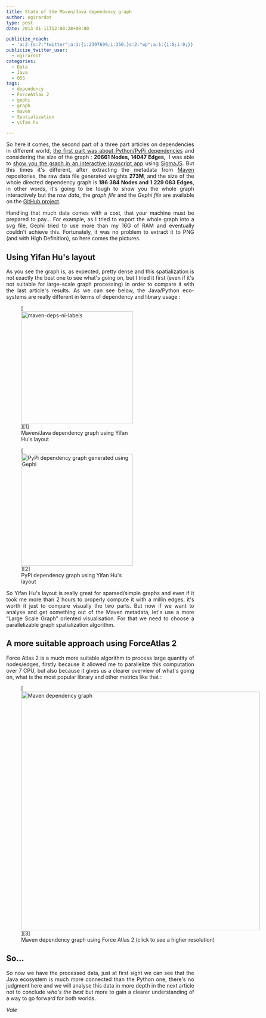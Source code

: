 ```yaml
---
title: State of the Maven/Java dependency graph
author: ogirardot
type: post
date: 2013-01-11T12:00:28+00:00

publicize_reach:
  - 'a:2:{s:7:"twitter";a:1:{i:2397699;i:350;}s:2:"wp";a:1:{i:0;i:0;}}'
publicize_twitter_user:
  - ogirardot
categories:
  - Data
  - Java
  - OSS
tags:
  - dependency
  - ForceAtlas 2
  - gephi
  - graph
  - maven
  - Spatialization
  - yifan hu

---
```

<p style="text-align:justify;">
  So here it comes, the second part of a three part articles on dependencies in different world, <a title="State of PyPi dependencies" href="http://ogirardot.wordpress.com/2013/01/05/state-of-the-pythonpypi-dependency-graph/">the first part was about Python/PyPi dependencies</a> and considering the size of the graph : <strong>20661 Nodes, 14047 Edges, </strong> I was able to <a title="PyPi dependencies interactive graph" href="http://ssaboum.github.com/meta-deps">show you the graph in an interactive javascript app</a> using <a title="SigmaJS" href="http://sigmajs.org/">SigmaJS</a>. But this times it's different, after extracting the metadata from <a title="Maven" href="http://maven.apache.org/">Maven</a> repositories, the raw data file generated weights <strong>273M</strong>, and the size of the whole directed dependency graph is <strong>186 384 Nodes and 1 229 083 Edges</strong>, in other words, it's going to be tough to show you the whole graph interactively but the <em>raw data</em>, the <em>graph file</em> and the <em>Gephi file</em> are available on the <a title="MetaDeps" href="http://github.com/ogirardot/meta-deps">GitHub project</a>.
</p>
<!--more-->

<p style="text-align:justify;">
  Handling that much data comes with a cost, that your machine must be prepared to pay... For example, as I tried to export the whole graph into a svg file, Gephi tried to use more than my 16G of RAM and eventually couldn't achieve this. Fortunately, it was no problem to extract it to PNG (and with High Definition), so here comes the pictures.
</p>

<h2 style="text-align:justify;">
  Using Yifan Hu's layout
</h2>

<p style="text-align:justify;">
  As you see the graph is, as expected, pretty dense and this spatialization is not exactly the best one to see what's going on, but I tried it first (even if it's not suitable for large-scale graph processing) in order to compare it with the last article's results. As we can see below, the Java/Python eco-systems are really different in terms of dependency and library usage :
</p>

<figure id="attachment_983" aria-describedby="caption-attachment-983" style="width: 300px" class="wp-caption aligncenter">[<img loading="lazy" decoding="async" class="size-medium wp-image-983 " title="Maven/Java dependency graph using Yifan Hu's layout" src="http://ogirardot.wordpress.com/wp-content/uploads/2013/01/maven-deps-ni-labels.png?w=300" alt="maven-deps-ni-labels" width="300" height="300" />][1]<figcaption id="caption-attachment-983" class="wp-caption-text">Maven/Java dependency graph using Yifan Hu's layout</figcaption></figure>

<figure id="attachment_968" aria-describedby="caption-attachment-968" style="width: 300px" class="wp-caption aligncenter">[<img loading="lazy" decoding="async" class="size-medium wp-image-968 " title="PyPi dependency graph  using Yifan Hu's layout" src="http://ogirardot.wordpress.com/wp-content/uploads/2013/01/pypi-deps.png?w=300" alt="PyPi dependency graph generated using Gephi" width="300" height="300" />][2]<figcaption id="caption-attachment-968" class="wp-caption-text">PyPi dependency graph using Yifan Hu's layout</figcaption></figure>

<p style="text-align:justify;">
  So Yifan Hu's layout is really great for sparsed/simple graphs and even if it took me more than 2 hours to properly compute it with a millin edges, it's worth it just to compare visually the two parts. But now if we want to analyse and get something out of the Maven metadata, let's use a more &#8220;Large Scale Graph&#8221; oriented visualisation. For that we need to choose a parallelizable graph spatialization algorithm.
</p>

<h2 style="text-align:justify;">
  A more suitable approach using ForceAtlas 2
</h2>

<p style="text-align:justify;">
  Force Atlas 2 is a much more suitable algorithm to process large quantity of nodes/edges, firstly because it allowed me to parallelize this computation over 7 CPU, but also because it gives us a clearer overview of what's going on, what is the most popular library and other metrics like that :
</p>

<figure id="attachment_985" aria-describedby="caption-attachment-985" style="width: 640px" class="wp-caption aligncenter">[<img loading="lazy" decoding="async" class="size-large wp-image-985   " src="http://ogirardot.wordpress.com/wp-content/uploads/2013/01/maven-deps-atlas-low.png?w=640" alt="Maven dependency graph" width="640" height="640" />][3]<figcaption id="caption-attachment-985" class="wp-caption-text">Maven dependency graph using Force Atlas 2 (click to see a higher resolution)</figcaption></figure>

<h2 style="text-align:justify;">
  So...
</h2>

<p style="text-align:justify;">
  So now we have the processed data, just at first sight we can see that the Java ecosystem is much more connected than the Python one, there's no judgment here and we will analyse this data in more depth in the next article not to conclude <em>who's the best </em>but more to gain a clearer understanding of a way to go forward for both worlds.
</p>

<p style="text-align:justify;">
  <em>Vale</em>
</p>

 [1]: http://ogirardot.wordpress.com/wp-content/uploads/2013/01/maven-deps-ni-labels.png
 [2]: http://ogirardot.wordpress.com/wp-content/uploads/2013/01/pypi-deps.png
 [3]: http://ogirardot.wordpress.com/wp-content/uploads/2013/01/maven-deps-4096.png